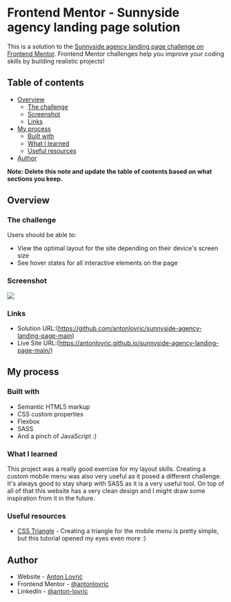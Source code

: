 # Frontend Mentor - Sunnyside agency landing page solution

This is a solution to the [Sunnyside agency landing page challenge on Frontend Mentor](https://www.frontendmentor.io/challenges/sunnyside-agency-landing-page-7yVs3B6ef). Frontend Mentor challenges help you improve your coding skills by building realistic projects!

## Table of contents

- [Overview](#overview)
  - [The challenge](#the-challenge)
  - [Screenshot](#screenshot)
  - [Links](#links)
- [My process](#my-process)
  - [Built with](#built-with)
  - [What I learned](#what-i-learned)
  - [Useful resources](#useful-resources)
- [Author](#author)

**Note: Delete this note and update the table of contents based on what sections you keep.**

## Overview

### The challenge

Users should be able to:

- View the optimal layout for the site depending on their device's screen size
- See hover states for all interactive elements on the page

### Screenshot

![]("./images/projectScreenshot")

### Links

- Solution URL:(https://github.com/antonlovric/sunnyside-agency-landing-page-main)
- Live Site URL:(https://antonlovric.github.io/sunnyside-agency-landing-page-main/)

## My process

### Built with

- Semantic HTML5 markup
- CSS custom properties
- Flexbox
- SASS
- And a pinch of JavaScript :)

### What I learned

This project was a really good exercise for my layout skills. Creating a custom mobile menu was also very useful as it posed a different challenge. It's always good to stay sharp with SASS as it is a very useful tool. On top of all of that this website has a very clean design and I might draw some inspiration from it in the future.

### Useful resources

- [CSS Triangle](https://css-tricks.com/snippets/css/css-triangle/) - Creating a triangle for the mobile menu is pretty simple, but this tutorial opened my eyes even more :)

## Author

- Website - [Anton Lovrić](https://antonlovric.github.io/Portfolio/)
- Frontend Mentor - [@antonlovric](https://www.frontendmentor.io/profile/antonlovric)
- LinkedIn - [@anton-lovric](https://www.linkedin.com/in/anton-lovric/)
